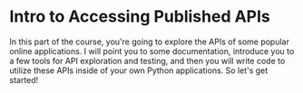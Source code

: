 # Intro to Accessing Published APIs

In this part of the course, you're going to explore the APIs of some popular online applications. I will point you to some documentation, introduce you to a few tools for API exploration and testing, and then you will write code to utilize these APIs inside of your own Python applications. So let's get started!
